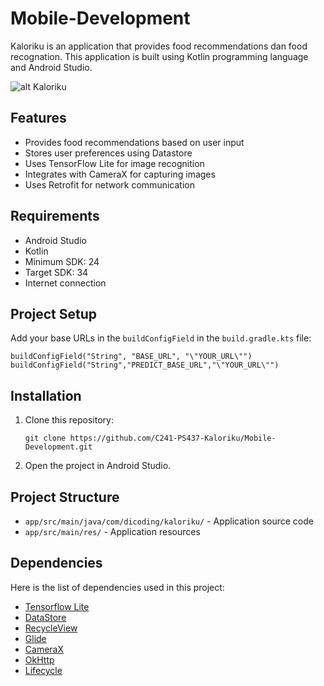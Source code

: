 # Mobile-Development
Kaloriku is an application that provides food recommendations dan food recognation. This application is built using Kotlin programming language and Android Studio.

![alt Kaloriku](https://github.com/C241-PS437-Kaloriku/Mobile-Development/blob/main/Kaloriku.jpeg?raw=true)

## Features

- Provides food recommendations based on user input
- Stores user preferences using Datastore
- Uses TensorFlow Lite for image recognition
- Integrates with CameraX for capturing images
- Uses Retrofit for network communication

## Requirements

- Android Studio
- Kotlin
- Minimum SDK: 24
- Target SDK: 34
- Internet connection

## Project Setup

Add your base URLs in the `buildConfigField` in the `build.gradle.kts` file:
```
buildConfigField("String", "BASE_URL", "\"YOUR_URL\"")
buildConfigField("String","PREDICT_BASE_URL","\"YOUR_URL\"")
```
## Installation
1. Clone this repository:
   ```
   git clone https://github.com/C241-PS437-Kaloriku/Mobile-Development.git
   ```
2. Open the project in Android Studio.

## Project Structure
- `app/src/main/java/com/dicoding/kaloriku/` - Application source code
- `app/src/main/res/`  - Application resources

## Dependencies
Here is the list of dependencies used in this project:
- [Tensorflow Lite](https://www.tensorflow.org/lite)
- [DataStore](https://developer.android.com/jetpack/androidx/releases/datastore)
- [RecycleView](https://developer.android.com/jetpack/androidx/releases/recyclerview)
- [Glide](https://github.com/bumptech/glide)
- [CameraX](https://developer.android.com/media/camera/camerax)
- [OkHttp](https://square.github.io/okhttp/)
- [Lifecycle](https://developer.android.com/jetpack/androidx/releases/lifecycle)

